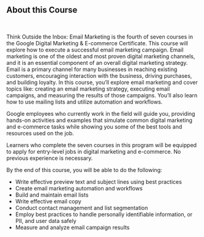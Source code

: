 ## About this Course

<br>

Think Outside the Inbox: Email Marketing is the fourth of seven courses in the Google Digital Marketing & E-commerce Certificate. This course will explore how to execute a successful email marketing campaign. Email marketing is one of the oldest and most proven digital marketing channels, and it is an essential component of an overall digital marketing strategy. Email is a primary channel for many businesses in reaching existing customers, encouraging interaction with the business, driving purchases, and building loyalty. In this course, you’ll explore email marketing and cover topics like: creating an email marketing strategy, executing email campaigns, and measuring the results of those campaigns. You’ll also learn how to use mailing lists and utilize automation and workflows.

Google employees who currently work in the field will guide you, providing hands-on activities and examples that simulate common digital marketing and e-commerce tasks while showing you some of the best tools and resources used on the job.

Learners who complete the seven courses in this program will be equipped to apply for entry-level jobs in digital marketing and e-commerce. No previous experience is necessary.

By the end of this course, you will be able to do the following: 
- Write effective preview text and subject lines using best practices
- Create email marketing automation and workflows
- Build and maintain email lists
- Write effective email copy
- Conduct contact management and list segmentation
- Employ best practices to handle personally identifiable information, or PII, and user data safely
- Measure and analyze email campaign results